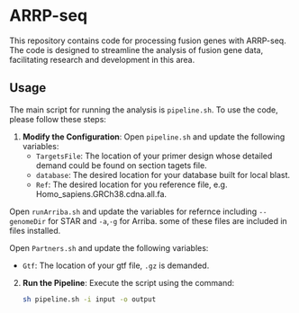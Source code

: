 # ARRP-seq

This repository contains code for processing fusion genes with ARRP-seq. The code is designed to streamline the analysis of fusion gene data, facilitating research and development in this area.

## Usage

The main script for running the analysis is `pipeline.sh`. To use the code, please follow these steps:

1. **Modify the Configuration**:
   Open `pipeline.sh` and update the following variables:
   - `TargetsFile`: The location of your primer design whose detailed demand could be found on section tagets file.
   - `database`: The desired location for your database built for local blast.
   - `Ref`: The desired location for you reference file, e.g. Homo_sapiens.GRCh38.cdna.all.fa.

  Open `runArriba.sh` and update the variables for refernce including `--genomeDir` for STAR and `-a`,`-g` for Arriba. some of these files are included in files installed.
  
  Open `Partners.sh` and update the following variables:
  - `Gtf`: The location of your gtf file, `.gz` is demanded.

2. **Run the Pipeline**:
   Execute the script using the command:
   ```bash
   sh pipeline.sh -i input -o output
